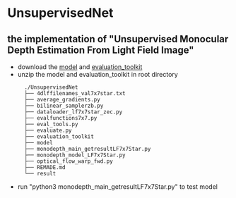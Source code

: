 # UnsupervisedNet

## the implementation of "Unsupervised Monocular Depth Estimation From Light Field Image"

- download the [model](https://drive.google.com/file/d/131C7qNZHQJmM-GGig1l2ZogOn4u8e8Vm/view?usp=sharing) and [evaluation_toolkit](https://drive.google.com/file/d/13VHFqq8OZq9Bm3A_EebfeaJ9WlXfeKid/view?usp=sharing)
- unzip the model and evaluation_toolkit in root directory
  ```
    ./UnsupervisedNet
    ├── 4dlffilenames_val7x7star.txt
    ├── average_gradients.py
    ├── bilinear_samplerzb.py
    ├── dataloader_lf7x7star_zec.py
    ├── evalfunctions7x7.py
    ├── eval_tools.py
    ├── evaluate.py
    ├── evaluation_toolkit
    ├── model
    ├── monodepth_main_getresultLF7x7Star.py
    ├── monodepth_model_LF7x7Star.py
    ├── optical_flow_warp_fwd.py
    ├── REMADE.md
    └── result
    ```
- run "python3 monodepth_main_getresultLF7x7Star.py" to test model
